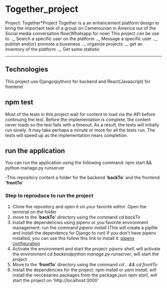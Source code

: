 # Together_project

Project: Together*Project
Together is a an enhancement platform design to bring the important task of a group on Camerounian in America out of the Social media conversation flow(Whatsapp for now)
This project can be use to
.._ Search a specific user on the platform
.._ Message a specific user
.._ publish and(or) promote a bussiness
.._ organize projects
.._ get an inventory of the platform
.._ Get some statistic

---

## Technologies

This project use Django(python) for backend and React(Javascript) for frontend

## npm test

Most of the tests in this project wait for content to load via the API before continuing the test. Before the implementation is complete, the content never loads so the test fails with a timeout. As a result, the tests will initially run slowly. It may take perhaps a minute or more for all the tests run. The tests will speed up as the implementation nears completion.

## run the application

You can run the application using the following command:
npm start && python manage.py runserver

-This repository content a folder for the backend '**backTo**' and the frontend '**frontTo**'

### Step to reproduce to run the project

1. Clone the repository and open it on your favorite editor. Open the terminal on the folder
2. move to the '**backTo**' directory using the command _cd backTo_
3. Install the dependencies using pipenv or you favorite environment management:
   run the command _pipenv install_ (This will create a pipfile and install the dependency for Django to run)
   If you don't have pipenv installed, you can use this follow this link to install it: [pipenv configuration](https://www.jetbrains.com/help/pycharm/pipenv.html)
4. Activate the environment and start the project:
   _pipenv shell_, will activate the environment
   _cd backendpython manage.py runserver_, will start the project
5. Move to the '**frontTo**' directory using the command _cd .. && cd frontTo_
6. Install the dependencies for the project:
   _npm install_ or _yarn install_, will install the neccesaries packages from the package.json
   _npm start_, will start the project on 'http://localhost:3000'
